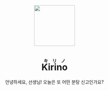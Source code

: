 <div align="center">

<img src="https://static.wikia.nocookie.net/blue-archive/images/f/fa/Kirino_Icon.png" width="128" />

# <ruby>Kirino<rt>キリノ</ruby>

안녕하세요, 선생님! 오늘은 또 어떤 분탕 신고인가요?

</div>
